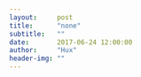 ```yaml
---
layout:     post
title:      "none"
subtitle:   ""
date:       2017-06-24 12:00:00
author:     "Hux"
header-img: ""
---
```

